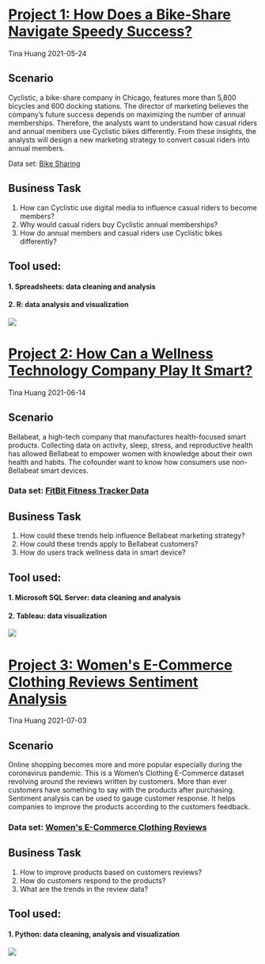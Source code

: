 # [**Project 1: How Does a Bike-Share Navigate Speedy Success?**](https://github.com/ts756632/Case_Study_1)
Tina Huang  2021-05-24


## **Scenario** 
Cyclistic, a bike-share company in Chicago, features more than 5,800 bicycles and 600 docking stations. The director of marketing believes the company’s future success depends on maximizing the number of annual memberships. Therefore, the analysts want to understand how casual riders and annual members use Cyclistic bikes differently. From these insights, the analysts will design a new marketing strategy to convert casual riders into annual members.

Data set:  [Bike Sharing](https://divvy-tripdata.s3.amazonaws.com/index.html)

## **Business Task**
1. How can Cyclistic use digital media to influence casual riders to become members?
2. Why would casual riders buy Cyclistic annual memberships?
3. How do annual members and casual riders use Cyclistic bikes differently?

## Tool used:
#### 1. Spreadsheets: data cleaning and analysis
#### 2. R: data analysis and visualization
![](https://github.com/ts756632/Tina_portfolio/blob/main/Numbers%20of%20trips.png)

# [**Project 2: How Can a Wellness Technology Company Play It Smart?**](https://github.com/ts756632/Case_Study_2)
Tina Huang  2021-06-14


## **Scenario** 
Bellabeat, a high-tech company that manufactures health-focused smart products. Collecting data on activity, sleep, stress, and reproductive health has allowed Bellabeat to empower women with knowledge about their own health and habits. The cofounder want to know how consumers use non-Bellabeat smart devices.

### Data set:  [FitBit Fitness Tracker Data](https://www.kaggle.com/arashnic/fitbi)

## **Business Task**
1.	How could these trends help influence Bellabeat marketing strategy?
2.	How could these trends apply to Bellabeat customers?
3.	How do users track wellness data in smart device?


## Tool used:
#### 1. Microsoft SQL Server: data cleaning and analysis
#### 2. Tableau: data visualization
![](https://github.com/ts756632/Tina_portfolio/blob/main/Wellness_dashboard.png)
    

# [**Project 3: Women's E-Commerce Clothing Reviews Sentiment Analysis**](https://github.com/ts756632/Reviews-Sentiment-Analysis)
Tina Huang  2021-07-03


## **Scenario** 
Online shopping becomes more and more popular especially during the coronavirus pandemic. This is a Women’s Clothing E-Commerce dataset revolving around the reviews written by customers. More than ever customers have something to say with the products after purchasing. Sentiment analysis can be used to gauge customer response. It helps companies to improve the products according to the customers feedback. 

### Data set:  [Women's E-Commerce Clothing Reviews](https://www.kaggle.com/nicapotato/womens-ecommerce-clothing-reviews)

## **Business Task**
1.	How to improve products based on customers reviews?
2.	How do customers respond to the products?
3.	What are the trends in the review data?



## Tool used:
#### 1. Python: data cleaning, analysis and visualization
![](https://github.com/ts756632/Tina_portfolio/blob/main/wordcloud11.png)
